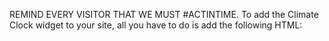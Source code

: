 REMIND EVERY VISITOR THAT WE MUST #ACTINTIME.
To add the Climate Clock widget to your site, all you have to do is add the following HTML:

<script src="https://climateclock.world/widget-v2.js" async></script>
<climate-clock />
